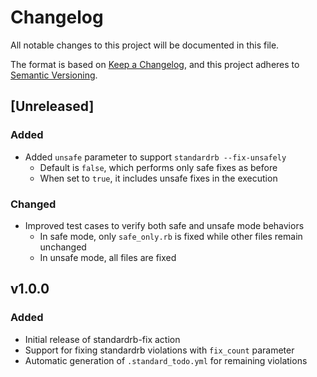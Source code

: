 # Changelog

All notable changes to this project will be documented in this file.

The format is based on [Keep a Changelog](https://keepachangelog.com/en/1.0.0/),
and this project adheres to [Semantic Versioning](https://semver.org/spec/v2.0.0.html).

## [Unreleased]

### Added
- Added `unsafe` parameter to support `standardrb --fix-unsafely`
  - Default is `false`, which performs only safe fixes as before
  - When set to `true`, it includes unsafe fixes in the execution

### Changed
- Improved test cases to verify both safe and unsafe mode behaviors
  - In safe mode, only `safe_only.rb` is fixed while other files remain unchanged
  - In unsafe mode, all files are fixed

## v1.0.0

### Added
- Initial release of standardrb-fix action
- Support for fixing standardrb violations with `fix_count` parameter
- Automatic generation of `.standard_todo.yml` for remaining violations
